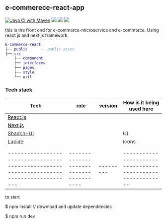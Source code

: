 ## e-commerece-react-app
[![Java CI with Maven](https://github.com/JunChen22/e-commerce-microservice/actions/workflows/maven.yml/badge.svg)](https://github.com/JunChen22/e-commerce-microservice/actions/workflows/maven.yml) <a href="https://github.com/JunChen22/e-commerce-microservice"><img src="https://img.shields.io/badge/Backend-Spring-green"></a> <a href="https://github.com/JunChen22/e-commerce"><img src="https://img.shields.io/badge/Mononith-version-green"></a> <a href="TBD"><img src="https://img.shields.io/badge/Demo-running-green"></a>


this is the front end for e-commerce-microservice and e-commerce.
Using react js and next js framework.

``` lua
E-commerce-react 
├── public  	-- public asset   
├── src
    ├── component   
    ├── interfaces   
    ├── pages   
    ├── style   
    └── util

``` 





### Tech stack
| Tech                                                                                   | role                                  | version | How is it being used here                               |
|----------------------------------------------------------------------------------------|---------------------------------------|---------|---------------------------------------------------------|
| [React.js](https://react.dev/)                                                         |                                       |         |                                                         |
| [Next.js](https://nextjs.org/)                                                         |                                       |         |                                                         |
| [Shadcn-UI](https://ui.shadcn.com/)                                                    |                                       |         | UI                                                      |
| [Lucide](https://lucide.dev)                                                           |                                       |         | Icons                                                   |
| []()                                                                                   |                                       |         |                                                         |
| []()                                                                                   |                                       |         |                                                         |
|----------------------------------------------------------------------------------------|---------------------------------------|---------|---------------------------------------------------------|





to start

$ npm install		// download and update dependencies

$ npm run dev

